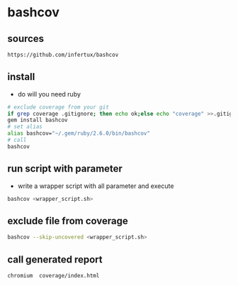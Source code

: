# bashcov

## sources

```txt
https://github.com/infertux/bashcov
```

## install

- do will you need ruby

```bash
# exclude coverage from your git
if grep coverage .gitignore; then echo ok;else echo "coverage" >>.gitignore;fi;
gem install bashcov
# set alias
alias bashcov="~/.gem/ruby/2.6.0/bin/bashcov"
# call
bashcov
```

## run script with parameter

- write a wrapper script with all parameter and execute

```bash
bashcov <wrapper_script.sh>
```

## exclude file from coverage

```bash
bashcov --skip-uncovered <wrapper_script.sh>
```

## call generated report

```bash
chromium  coverage/index.html
```
